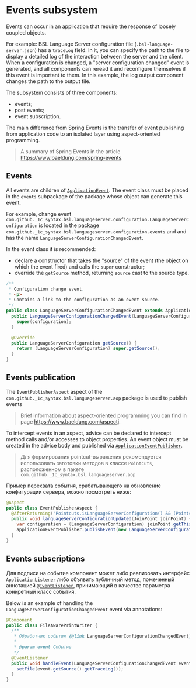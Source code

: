 # Events subsystem

Events can occur in an application that require the response of loosely coupled objects.

For example: BSL Language Server configuration file (`.bsl-language-server.json`) has a `traceLog` field. In it, you can specify the path to the file to display a detailed log of the interaction between the server and the client. When a configuration is changed, a "server configuration changed" event is generated, and all components can reread it and reconfigure themselves if this event is important to them. In this example, the log output component changes the path to the output file.

The subsystem consists of three components:

* events;
* post events;
* event subscription.

The main difference from Spring Events is the transfer of event publishing from application code to an isolated layer using aspect-oriented programming.

> A summary of Spring Events in the article https://www.baeldung.com/spring-events.

## Events

All events are children of [`ApplicationEvent`](https://docs.spring.io/spring-framework/docs/current/javadoc-api/org/springframework/context/ApplicationEvent.html). The event class must be placed in the `events` subpackage of the package whose object can generate this event.

For example, change event `com.github._1c_syntax.bsl.languageserver.configuration.LanguageServerConfiguration`  is located in the package `com.github._1c_syntax.bsl.languageserver.configuration.events` and and has the name `LanguageServerConfigurationChangedEvent`.

In the event class it is recommended:

* declare a constructor that takes the "source" of the event (the object on which the event fired) and calls the `super` constructor;
* override the `getSource` method, returning `source` cast to the source type.

```java
/**
 * Configuration change event.
 * <p>
 * Contains a link to the configuration as an event source.
 */
public class LanguageServerConfigurationChangedEvent extends ApplicationEvent {
  public LanguageServerConfigurationChangedEvent(LanguageServerConfiguration configuration) {
    super(configuration);
  }

  @Override
  public LanguageServerConfiguration getSource() {
    return (LanguageServerConfiguration) super.getSource();
  }
}
```

## Events publication

The `EventPublisherAspect` aspect of the `com.github._1c_syntax.bsl.languageserver.aop` package is used to publish events

> Brief information about aspect-oriented programming you can find in page https://www.baeldung.com/aspectj.

To intercept events in an aspect, advice can be declared to intercept method calls and/or accesses to object properties. 
An event object must be created in the advice body and published via [`ApplicationEventPublisher`](https://docs.spring.io/spring-framework/docs/current/javadoc-api/org/springframework/context/ApplicationEventPublisher.html).

> Для формирования pointcut-выражения рекомендуется использовать заготовки методов в классе `Pointcuts`, расположенном в пакете `com.github._1c_syntax.bsl.languageserver.aop`

Пример перехвата события, срабатывающего на обновление конфигурации сервера, можно посмотреть ниже:

```java
@Aspect
public class EventPublisherAspect {
  @AfterReturning("Pointcuts.isLanguageServerConfiguration() && (Pointcuts.isResetCall() || Pointcuts.isUpdateCall())")
  public void languageServerConfigurationUpdated(JoinPoint joinPoint) {
    var configuration = (LanguageServerConfiguration) joinPoint.getThis();
    applicationEventPublisher.publishEvent(new LanguageServerConfigurationChangedEvent(configuration));
  }
}
```

## Events subscriptions

Для подписи на событие компонент может либо реализовать интерфейс [`ApplicationListener`](https://docs.spring.io/spring-framework/docs/current/javadoc-api/org/springframework/context/ApplicationListener.html) либо объявить публичный метод, помеченный аннотацией [`@EventListener`](https://docs.spring.io/spring-framework/docs/current/javadoc-api/org/springframework/context/event/EventListener.html), принимающий в качестве параметра конкретный класс события.

Below is an example of handling the `LanguageServerConfigurationChangedEvent` event via annotations:

```java
@Component
public class FileAwarePrintWriter {
  /**
   * Обработчик события {@link LanguageServerConfigurationChangedEvent}.
   *
   * @param event Событие
   */
  @EventListener
  public void handleEvent(LanguageServerConfigurationChangedEvent event) {
    setFile(event.getSource().getTraceLog());
  }
}
```
